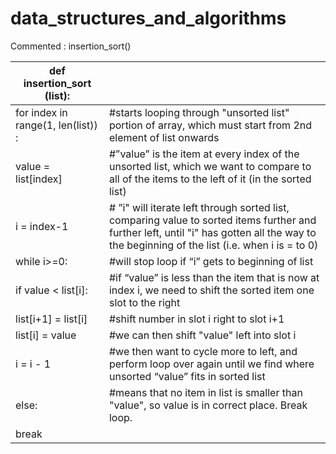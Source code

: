 # data_structures_and_algorithms

Commented : insertion_sort()

| def insertion_sort (list):             |                                                                                                                                                                                              |
|----------------------------------------|----------------------------------------------------------------------------------------------------------------------------------------------------------------------------------------------|
|     for index in range(1, len(list)) : | #starts looping through "unsorted list" portion of array, which must start from 2nd element of list onwards                                                                                  |
|         value = list[index]            | #”value” is the item at every index of the unsorted list, which we want to compare to all of the items to the left of it (in the sorted list)                                                |
|         i = index-1                    | # ”i" will iterate left through sorted list, comparing value to sorted items further and further left, until "i" has gotten all the way to the beginning of the list (i.e. when i is = to 0) |
|         while i>=0:                    | #will stop loop if “i” gets to beginning of list                                                                                                                                             |
|             if value < list[i]:        | #if “value” is less than the item that is now at index i, we need to shift the sorted item one slot to the right                                                                             |
|                 list[i+1] = list[i]    | #shift number in slot i right to slot i+1                                                                                                                                                    |
|                 list[i] = value        | #we can then shift "value" left into slot i                                                                                                                                                  |
|                 i = i - 1              | #we then want to cycle more to left, and perform loop over again until we find where unsorted “value” fits in sorted list                                                                    |
|         else:                          | #means that no item in list is smaller than "value", so value is in correct place. Break loop.                                                                                               |
|             break                      |                                                                                                                                                                                              |
